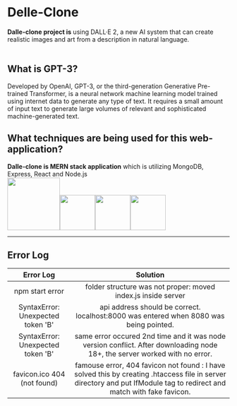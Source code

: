 # Delle-Clone
**Dalle-clone project is** using DALL·E 2, a new AI system that can create realistic images and art from a description in natural language.<br><br>

## What is GPT-3?
Developed by OpenAI, GPT-3, or the third-generation Generative Pre-trained Transformer, is a neural network machine learning model trained using internet data to generate any type of text. It requires a small amount of input text to generate large volumes of relevant and sophisticated machine-generated text.

## What techniques are being used for this web-application?
**Dalle-clone is MERN stack application** which is utilizing MongoDB, Express, React and Node.js <br>
<img src="https://user-images.githubusercontent.com/49248131/216709718-5e225895-68f6-4c65-b1b8-628a17b2193e.jpg" height="119"/><img src="https://user-images.githubusercontent.com/49248131/216709781-66f9c8be-4a35-4c1b-b7a3-a464467dce3d.png" height="80"/><img src="https://user-images.githubusercontent.com/49248131/216710704-009f9816-6f9a-4043-a3a2-8f02777582d0.png" height="80"/><img src="https://user-images.githubusercontent.com/49248131/216709749-87070e17-225e-4e07-a6ae-bcc375e4134e.png" height="80"/>
___

## Error Log

|Error Log|Solution|
|:--:|:--:|
|npm start error|folder structure was not proper: moved index.js inside server|
|SyntaxError: Unexpected token 'B'|api address should be correct. localhost:8000 was entered when 8080 was being pointed.|
|SyntaxError: Unexpected token 'B'|same error occured 2nd time and it was node version conflict. After downloading node 18+, the server worked with no error.|
|favicon.ico 404 (not found)|famouse error, 404 favicon not found : I have solved this by creating .htaccess file in server directory and put IfModule tag to redirect and match with fake favicon.|
